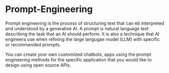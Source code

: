 # Prompt-Engineering

Prompt engineering is the process of structuring text that can eb interpreted and understood by a generative AI. A prompt is natural language text describing the task that an AI should perform. It is also a technique that AI engineers use when refining the large langugae model (LLM) with specific or recommended prompts. 

You can create your own customized chatbots, apps using the prompt engineering methods for the specific application that you would like to design using open source APIs. 
